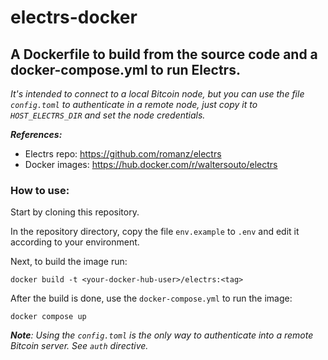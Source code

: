 #  electrs-docker

## A Dockerfile to build from the source code and a docker-compose.yml to run Electrs.

_It's intended to connect to a local Bitcoin node, but you can use the file `config.toml` to authenticate in a remote node, just copy it to `HOST_ELECTRS_DIR` and set the node credentials._

***References:***

* Electrs repo: https://github.com/romanz/electrs
* Docker images: https://hub.docker.com/r/waltersouto/electrs

###  How to use:

Start by cloning this repository.

In the repository directory, copy the file `env.example` to `.env` and edit it according to your environment.

Next, to build the image run:
```
docker build -t <your-docker-hub-user>/electrs:<tag>
```

After the build is done,  use the `docker-compose.yml` to run the image:
```
docker compose up
```

_**Note**: Using the `config.toml` is the only way to authenticate into a remote Bitcoin server. See `auth` directive._
